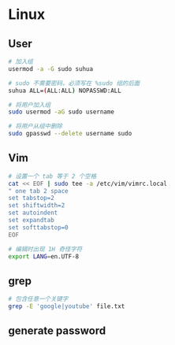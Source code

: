 # Linux

## User

```sh
# 加入组
usermod -a -G sudo suhua

# sudo 不需要密码，必须写在 %sudo 组的后面
suhua ALL=(ALL:ALL) NOPASSWD:ALL

# 将用户加入组
sudo usermod -aG sudo username

# 将用户从组中删除
sudo gpasswd --delete username sudo
```

## Vim

```sh
# 设置一个 tab 等于 2 个空格
cat << EOF | sudo tee -a /etc/vim/vimrc.local
" one tab 2 space
set tabstop=2
set shiftwidth=2
set autoindent
set expandtab
set softtabstop=0
EOF

# 编辑时出现 1H 奇怪字符
export LANG=en.UTF-8
```

## grep

```sh
# 包含任意一个关键字
grep -E 'google|youtube' file.txt
```

## generate password

```sh

```
